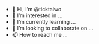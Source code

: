 - 👋 Hi, I’m @ticktaiwo
- 👀 I’m interested in ...
- 🌱 I’m currently learning ...
- 💞️ I’m looking to collaborate on ...
- 📫 How to reach me ...

<!---
ticktaiwo/ticktaiwo is a ✨ special ✨ repository because its `README.md` (this file) appears on your GitHub profile.
You can click the Preview link to take a look at your changes.
--->

